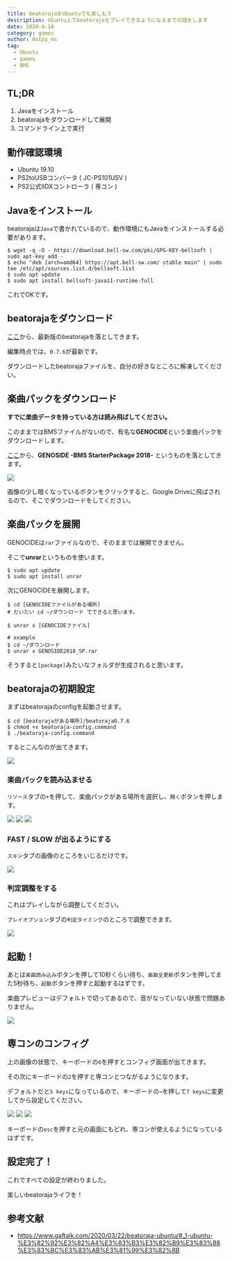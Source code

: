 ```yaml
---
title: beatorajaをUbuntuでも楽しもう
description: Ubuntu上でbeatorajaをプレイできるようになるまでの話をします
date: 2020-4-18
category: games
author: Astpy_ms
tag:
  - Ubuntu
  - games
  - BMS
---
```


## TL;DR

   1. Javaをインストール
   2. beatorajaをダウンロードして展開
   3. コマンドライン上で実行


## 動作確認環境

- Ubuntu 19.10
- PS2toUSBコンバータ ( JC-PS101USV )
- PS2公式IIDXコントローラ ( 専コン )

## Javaをインストール

beatorajaは`Java`で書かれているので、動作環境にもJavaをインストールする必要があります。

```
$ wget -q -O - https://download.bell-sw.com/pki/GPG-KEY-bellsoft | sudo apt-key add -
$ echo "deb [arch=amd64] https://apt.bell-sw.com/ stable main" | sudo tee /etc/apt/sources.list.d/bellsoft.list
$ sudo apt update
$ sudo apt install bellsoft-java11-runtime-full
```

これでOKです。


## beatorajaをダウンロード

[ここ](https://mocha-repository.info/download.php)から、最新版のbeatorajaを落としてきます。

編集時点では、`0.7.6`が最新です。

ダウンロードしたbeatorajaファイルを、自分の好きなところに解凍してください。


## 楽曲パックをダウンロード

**すでに楽曲データを持っている方は読み飛ばしてください。**

このままではBMSファイルがないので、有名な**GENOCIDE**という楽曲パックをダウンロードします。

[ここ](https://mocha-repository.info/download.php)から、**GENOSIDE -BMS StarterPackage 2018-** というものを落としてきます。

![](../.vuepress/public/imgs/beatoraja1.png)

画像の少し暗くなっているボタンをクリックすると、Google Driveに飛ばされるので、そこでダウンロードをしてください。


## 楽曲パックを展開

GENOCIDEは`rar`ファイルなので、そのままでは展開できません。

そこで**unrar**というものを使います。

```
$ sudo apt update
$ sudo apt install unrar
```

次にGENOCIDEを展開します。

```
$ cd [GENOCIDEファイルがある場所]
# だいたい cd ~/ダウンロード でできると思います。

$ unrar x [GENOCIDEファイル] 

# example
$ cd ~/ダウンロード
$ unrar x GENOSIDE2018_SP.rar
```

そうすると`[package]`みたいなフォルダが生成されると思います。


## beatorajaの初期設定

まずはbeatorajaのconfigを起動させます。

```
$ cd [beatorajaがある場所]/beatoraja0.7.6
$ chmod +x beatoraja-config.command
$ ./beatoraja-config.command
```

するとこんなのが出てきます。

![](../.vuepress/public/imgs/beatoraja2.png)


### 楽曲パックを読み込ませる

`リソース`タブの`+`を押して、楽曲パックがある場所を選択し、`開く`ボタンを押します。

![](../.vuepress/public/imgs/beatoraja3.png)
![](../.vuepress/public/imgs/beatoraja4.png)
![](../.vuepress/public/imgs/beatoraja5.png)


### FAST / SLOW が出るようにする

`スキン`タブの画像のところをいじるだけです。

![](../.vuepress/public/imgs/beatoraja6.png)


### 判定調整をする

これはプレイしながら調整してください。

`プレイオプション`タブの`判定タイミング`のところで調整できます。

![](../.vuepress/public/imgs/beatoraja7.png)


## 起動！

あとは`楽曲読み込み`ボタンを押して10秒くらい待ち、`楽曲全更新`ボタンを押してまた5秒待ち、`起動`ボタンを押すと起動するはずです。

楽曲プレビューはデフォルトで切ってあるので、音がなっていない状態で問題ありません。

![](../.vuepress/public/imgs/beatoraja8.png)


## 専コンのコンフィグ

上の画像の状態で、キーボードの`6`を押すとコンフィグ画面が出てきます。

その次にキーボードの`2`を押すと専コンとつながるようになります。

デフォルトだと`5 keys`になっているので、キーボードの`→`を押して`7 keys`に変更してから設定してください。

![](../.vuepress/public/imgs/beatoraja9.png)
![](../.vuepress/public/imgs/beatoraja10.png)
![](../.vuepress/public/imgs/beatoraja11.png)

キーボードの`esc`を押すと元の画面にもどれ、専コンが使えるようになっているはずです。


## 設定完了！

これですべての設定が終わりました。

楽しいbeatorajaライフを！


## 参考文献

- https://www.gaftalk.com/2020/03/22/beatoraja-ubuntu/#_1-ubuntu-%E3%82%92%E3%82%A4%E3%83%B3%E3%82%B9%E3%83%88%E3%83%BC%E3%83%AB%E3%81%99%E3%82%8B